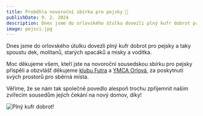 ```yaml
---
title: Proběhla novoroční sbírka pro pejsky 🐶
publishDate: 9. 2. 2024
description: Dnes jsme do orlovského útulku dovezli plný kufr dobrot pro pejsky.
image: pejsci.jpg
---
```


Dnes jsme do orlovského útulku dovezli plný kufr dobrot pro pejsky a taky spoustu dek, molitanů, starých spacáků a misky a vodítka.

Moc děkujeme všem, kteří jste na novoroční sousedskou sbírku pro pejsky přispěli a obzvlášť děkujeme <a href="https://www.futra.cz/" target="_blank" rel="noopener noreferer">klubu Futra</a> a <a href="http://www.ymcaorlova.cz/" target="_blank" rel="noopener noreferer">YMCA Orlová</a>, za poskytnutí svých prostorů pro sběrná místa.

Věříme, že se nám tak společně povedlo alespoň trochu zpříjemnit našim zvířecím sousedům jejich čekání na nový domov, díky!

![Plný kufr dobrot!](/img/photos/24-02-09-sbirka_pro_pejsky.jpg)
